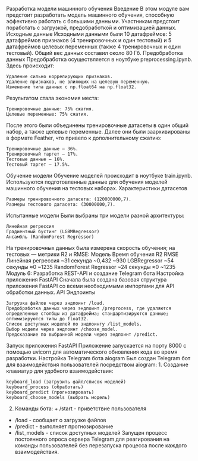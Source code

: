 Разработка модели машинного обучения
Введение
В этом модуле вам предстоит разработать модель машинного обучения, способную эффективно работать с большими данными. Участникам предстоит поработать с загрузкой, предобработкой и оптимизацией данных.
Исходные данные
Исходными данными были 10 датафреймов: 5 датафреймов признаков (4 тренировочных и один тестовый) и 5 датафреймов целевых переменных (также 4 тренировочных и один тестовый). Общий вес данных составил около 80 Гб.
Предобработка данных
Предобработка осуществляется в ноутбуке preprocessing.ipynb. Здесь происходит:

    Удаление сильно коррелирующих признаков.
    Удаление признаков, не влияющих на целевую переменную.
    Изменение типа данных с np.float64 на np.float32.

Результатом стала экономия места:

    Тренировочные данные: 75% сжатия.
    Целевые переменные: 75% сжатия.

После этого были объединены тренировочные датасеты в один общий набор, а также целевые переменные. Далее они были заархивированы в формате Feather, что привело к дополнительному сжатию:

    Тренировочные данные — 36%.
    Тренировочный таргет — 17%.
    Тестовые данные — 16%.
    Тестовый таргет — 17.5%.

Обучение модели
Обучение моделей происходит в ноутбуке train.ipynb. Используются подготовленные данные для обучения моделей машинного обучения на тестовых наборах.
Характеристики датасетов

    Размеры тренировочного датасета: (120000000,7).
    Размеры тестового датасета: (30000000,7).

Испытанные модели
Были выбраны три модели разной архитектуры:

    Линейная регрессия
    Градиентный бустинг (LGBMRegressor)
    Ансамбль (RandomForest Regressor)

На тренировочных данных была измерена скорость обучения; на тестовых — метрики R2 и RMSE:
Модель	Время обучения	R2	RMSE
Линейная регрессия	~31 секунда	~0,432	~930
LGBRegressor	~54 секунды	≈0	~1235
RandomForest Regressor	~24 секунды	≈0	~1235
Модуль 6: Разработка REST-API и создание Telegram бота
Настройка приложения FastAPI
Сначала была создана базовая структура приложения FastAPI со всеми необходимыми импортами для API обработки данных.
API Эндпоинты

    Загрузка файлов через эндпоинт /load.
    Предобработка данных через эндпоинт /preprocess, где удаляются определенные столбцы из датафрейма; стандартизируются данные; оптимизируются типы до float32.
    Список доступных моделей по эндпоинту /list_models.
    Выбор модели через эндпоинт /choose_model.
    Предсказание по выбранной модели через эндпоинт /predict.

Запуск приложения FastAPI
Приложение запускается на порту 8000 с помощью uvicorn для автоматического обновления кода во время разработки.
Настройка Telegram бота aiogram
Был создан Telegram бот для взаимодействия пользователей посредством aiogram: 1. Создание клавиатур для удобного взаимодействия:

    keyboard_load (загрузить файл/список моделей)
    keyboard_process (обработать)
    keyboard_predict (прогнозировать)
    keyboard_choose_models (выбрать модель)

2. Команды бота: + /start - приветствие пользователя
+ /load - сообщает о загрузке файлов
+ /predict - выполняет прогнозирование
+ /list_models - список доступных моделей Запущен процесс постоянного опроса сервера Telegram для реагирования на команды пользователей без перезапуска процесса после каждого взаимодействия.
